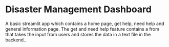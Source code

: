   # Disaster Management Dashboard

A basic streamlit app which contains a home page, get help, need help and general information page.
The get and need help feature contains a from that takes the input from users and stores the data in a
text file in the backend..
